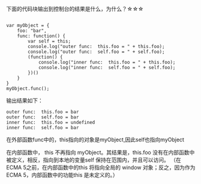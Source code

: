 下面的代码块输出到控制台的结果是什么，为什么？☆☆☆


```

var myObject = {
    foo: "bar",
    func: function() {
        var self = this;
        console.log("outer func:  this.foo = " + this.foo);
        console.log("outer func:  self.foo = " + self.foo);
        (function() {
            console.log("inner func:  this.foo = " + this.foo);
            console.log("inner func:  self.foo = " + self.foo);
        })()
    }
}
myObject.func();

```

输出结果如下：

```
outer func:  this.foo = bar
outer func:  self.foo = bar
inner func:  this.foo = undefined
inner func:  self.foo = bar

```

在外部函数func中的，this指向的对象是myObject,因此self也指向myObject

在内部函数中， this 不再指向 myObject。其结果是，this.foo 没有在内部函数中被定义，相反，指向到本地的变量self 保持在范围内，并且可以访问。 （在ECMA 5之前，在内部函数中的this 将指向全局的 window 对象；反之，因为作为ECMA 5，内部函数中的功能this 是未定义的。）